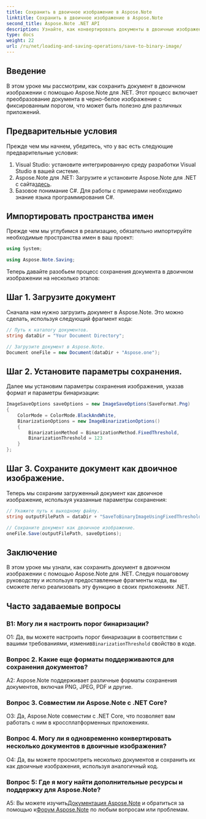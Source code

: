 ```yaml
---
title: Сохранить в двоичное изображение в Aspose.Note
linktitle: Сохранить в двоичное изображение в Aspose.Note
second_title: Aspose.Note .NET API
description: Узнайте, как конвертировать документы в двоичные изображения с помощью Aspose.Note для .NET. Следуйте нашему пошаговому руководству для бесшовной интеграции.
type: docs
weight: 22
url: /ru/net/loading-and-saving-operations/save-to-binary-image/
---
```

## Введение

В этом уроке мы рассмотрим, как сохранить документ в двоичном изображении с помощью Aspose.Note для .NET. Этот процесс включает преобразование документа в черно-белое изображение с фиксированным порогом, что может быть полезно для различных приложений.

## Предварительные условия

Прежде чем мы начнем, убедитесь, что у вас есть следующие предварительные условия:

1. Visual Studio: установите интегрированную среду разработки Visual Studio в вашей системе.
2.  Aspose.Note для .NET: Загрузите и установите Aspose.Note для .NET с сайта[здесь](https://releases.aspose.com/note/net/).
3. Базовое понимание C#. Для работы с примерами необходимо знание языка программирования C#.

## Импортировать пространства имен

Прежде чем мы углубимся в реализацию, обязательно импортируйте необходимые пространства имен в ваш проект:

```csharp
using System;

using Aspose.Note.Saving;

```

Теперь давайте разобьем процесс сохранения документа в двоичном изображении на несколько этапов:

## Шаг 1. Загрузите документ

Сначала нам нужно загрузить документ в Aspose.Note. Это можно сделать, используя следующий фрагмент кода:

```csharp
// Путь к каталогу документов.
string dataDir = "Your Document Directory";

// Загрузите документ в Aspose.Note.
Document oneFile = new Document(dataDir + "Aspose.one");
```

## Шаг 2. Установите параметры сохранения.

Далее мы установим параметры сохранения изображения, указав формат и параметры бинаризации:

```csharp
ImageSaveOptions saveOptions = new ImageSaveOptions(SaveFormat.Png)
{
    ColorMode = ColorMode.BlackAndWhite,
    BinarizationOptions = new ImageBinarizationOptions()
    {
        BinarizationMethod = BinarizationMethod.FixedThreshold,
        BinarizationThreshold = 123
    }
};
```

## Шаг 3. Сохраните документ как двоичное изображение.

Теперь мы сохраним загруженный документ как двоичное изображение, используя указанные параметры сохранения:

```csharp
// Укажите путь к выходному файлу.
string outputFilePath = dataDir + "SaveToBinaryImageUsingFixedThreshold_out.png";

// Сохраните документ как двоичное изображение.
oneFile.Save(outputFilePath, saveOptions);
```

## Заключение

В этом уроке мы узнали, как сохранить документ в двоичном изображении с помощью Aspose.Note для .NET. Следуя пошаговому руководству и используя предоставленные фрагменты кода, вы сможете легко реализовать эту функцию в своих приложениях .NET.

## Часто задаваемые вопросы

### В1: Могу ли я настроить порог бинаризации?

О1: Да, вы можете настроить порог бинаризации в соответствии с вашими требованиями, изменив`BinarizationThreshold` свойство в коде.

### Вопрос 2. Какие еще форматы поддерживаются для сохранения документов?

A2: Aspose.Note поддерживает различные форматы сохранения документов, включая PNG, JPEG, PDF и другие.

### Вопрос 3. Совместим ли Aspose.Note с .NET Core?

О3: Да, Aspose.Note совместим с .NET Core, что позволяет вам работать с ним в кроссплатформенных приложениях.

### Вопрос 4. Могу ли я одновременно конвертировать несколько документов в двоичные изображения?

О4: Да, вы можете просмотреть несколько документов и сохранить их как двоичные изображения, используя аналогичный код.

### Вопрос 5: Где я могу найти дополнительные ресурсы и поддержку для Aspose.Note?

 A5: Вы можете изучить[Документация Aspose.Note](https://reference.aspose.com/note/net/) и обратиться за помощью к[Форум Aspose.Note](https://forum.aspose.com/c/note/28) по любым вопросам или проблемам.